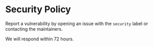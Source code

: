 # Security Policy

Report a vulnerability by opening an issue with the `security` label or contacting the maintainers.

We will respond within 72 hours.
